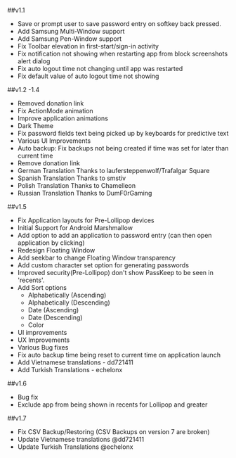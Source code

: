 ##v1.1
- Save or prompt user to save password entry on softkey back pressed.
- Add Samsung Multi-Window support
- Add Samsung Pen-Window support
- Fix Toolbar elevation in first-start/sign-in activity
- Fix notification not showing when restarting app from block screenshots alert dialog
- Fix auto logout time not changing until app was restarted
- Fix default value of auto logout time not showing

##v1.2 -1.4
- Removed donation link
- Fix ActionMode animation
- Improve application animations
- Dark Theme
- Fix password fields text being picked up by keyboards for predictive text
- Various UI Improvements
- Auto backup: Fix backups not being created if time was set for later than current time
- Remove donation link
- German Translation Thanks to laufersteppenwolf/Trafalgar Square
- Spanish Translation Thanks to smstiv
- Polish Translation Thanks to Chamelleon
- Russian Translation Thanks to DumF0rGaming

##v1.5
- Fix Application layouts for Pre-Lollipop devices
- Initial Support for Android Marshmallow
- Add option to add an application to password entry (can then open application by clicking)
- Redesign Floating Window
- Add seekbar to change Floating Window transparency
- Add custom character set option for generating passwords
- Improved security(Pre-Lollipop) don't show PassKeep to be seen in 'recents'.
- Add Sort options 
    - Alphabetically (Ascending)
    - Alphabetically (Descending)
    - Date (Ascending)
    - Date (Descending)
    - Color
- UI improvements
- UX Improvements
- Various Bug fixes
- Fix auto backup time being reset to current time on application launch
- Add Vietnamese translations - dd721411
- Add Turkish Translations - echelonx

##v1.6
- Bug fix
- Exclude app from being shown in recents for Lollipop and greater

##v1.7
- Fix CSV Backup/Restoring (CSV Backups on version 7 are broken)
- Update Vietnamese translations  @dd721411
- Update Turkish Translations @echelonx